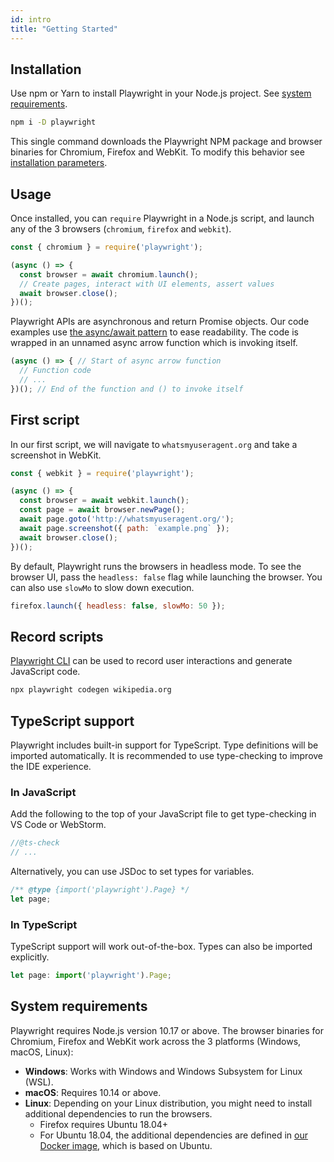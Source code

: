 ```yaml
---
id: intro
title: "Getting Started"
---
```


<!-- TOC -->

## Installation

Use npm or Yarn to install Playwright in your Node.js project. See [system requirements](#system-requirements).

```sh
npm i -D playwright
```

This single command downloads the Playwright NPM package and browser binaries for Chromium, Firefox and WebKit. To modify this behavior see [installation parameters](./installation.md).

## Usage

Once installed, you can `require` Playwright in a Node.js script, and launch any of the 3 browsers (`chromium`, `firefox` and `webkit`).

```js
const { chromium } = require('playwright');

(async () => {
  const browser = await chromium.launch();
  // Create pages, interact with UI elements, assert values
  await browser.close();
})();
```

Playwright APIs are asynchronous and return Promise objects. Our code examples use [the async/await pattern](https://developer.mozilla.org/en-US/docs/Learn/JavaScript/Asynchronous/Async_await) to ease readability. The code is wrapped in an unnamed async arrow function which is invoking itself.

```js
(async () => { // Start of async arrow function
  // Function code
  // ...
})(); // End of the function and () to invoke itself
```

## First script

In our first script, we will navigate to `whatsmyuseragent.org` and take a screenshot in WebKit.

```js
const { webkit } = require('playwright');

(async () => {
  const browser = await webkit.launch();
  const page = await browser.newPage();
  await page.goto('http://whatsmyuseragent.org/');
  await page.screenshot({ path: `example.png` });
  await browser.close();
})();
```

By default, Playwright runs the browsers in headless mode. To see the browser UI, pass the `headless: false` flag while launching the browser. You can also use `slowMo` to slow down execution.

```js
firefox.launch({ headless: false, slowMo: 50 });
```

## Record scripts

[Playwright CLI](./cli.md) can be used to record user interactions and generate JavaScript code.

```sh
npx playwright codegen wikipedia.org
```

## TypeScript support

Playwright includes built-in support for TypeScript. Type definitions will be imported automatically. It is recommended to use type-checking to improve the IDE experience.

### In JavaScript
Add the following to the top of your JavaScript file to get type-checking in VS Code or WebStorm.

```js
//@ts-check
// ...
```

Alternatively, you can use JSDoc to set types for variables.

```js
/** @type {import('playwright').Page} */
let page;
```

### In TypeScript
TypeScript support will work out-of-the-box. Types can also be imported explicitly.

```ts
let page: import('playwright').Page;
```

## System requirements

Playwright requires Node.js version 10.17 or above. The browser binaries for Chromium,
Firefox and WebKit work across the 3 platforms (Windows, macOS, Linux):

* **Windows**: Works with Windows and Windows Subsystem for Linux (WSL).
* **macOS**: Requires 10.14 or above.
* **Linux**: Depending on your Linux distribution, you might need to install additional
  dependencies to run the browsers.
  * Firefox requires Ubuntu 18.04+
  * For Ubuntu 18.04, the additional dependencies are defined in [our Docker image](docker/Dockerfile.bionic),
    which is based on Ubuntu.
